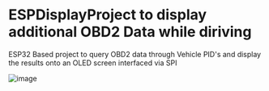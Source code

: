 # ESPDisplayProject to display additional OBD2 Data while diriving

ESP32 Based project to query OBD2 data through Vehicle PID's and display the results onto an OLED screen interfaced via SPI 

![image](https://github.com/michaelLukasik/ESPDisplay/assets/138163589/8e27342f-f7ff-41d4-af8d-0f722e413afa)
